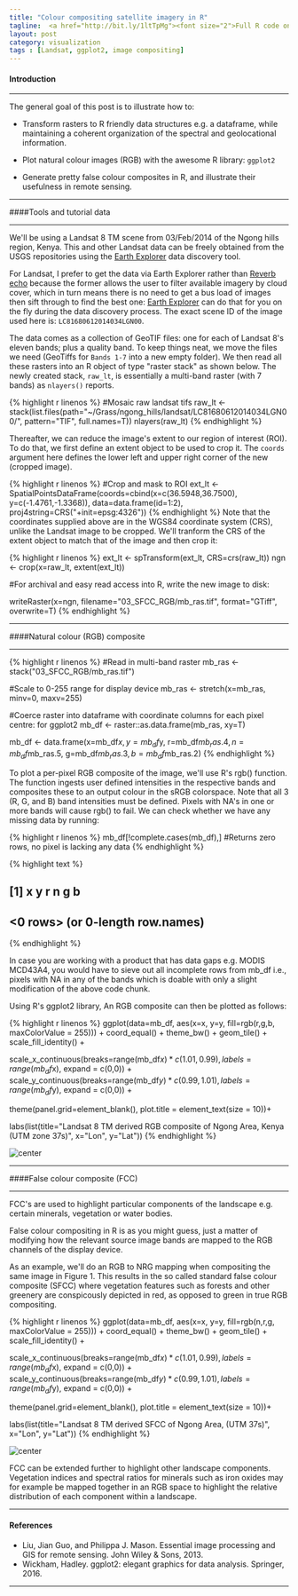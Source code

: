 ```yaml
---
title: "Colour compositing satellite imagery in R"
tagline:  <a href="http://bit.ly/1ltTpMg"><font size="2">Full R code on github</font></a> 
layout: post
category: visualization
tags : [Landsat, ggplot2, image compositing]
---
```





#### Introduction

***  

The general goal of this post is to illustrate how to:

- Transform rasters to R friendly data structures e.g. a dataframe, while maintaining
a coherent organization of the spectral and geolocational information.

- Plot natural colour images (RGB) with the awesome R library: `ggplot2`

- Generate pretty false colour composites in R, and illustrate their usefulness in remote sensing.

***  

####Tools and tutorial data

***  

We'll be using a Landsat 8 TM scene from 03/Feb/2014 of the Ngong hills region, Kenya. 
This and other Landsat data can be freely obtained from the USGS repositories using 
the [Earth Explorer](http://earthexplorer.usgs.gov/) data discovery tool. 

For Landsat, I prefer to get the data via Earth Explorer rather than [Reverb echo](http://1.usa.gov/ZLZOsr) 
because the former allows the user to filter available imagery by cloud cover, 
which in turn means there is no need to get a bus load of images then sift through 
to find the best one: [Earth Explorer](http://earthexplorer.usgs.gov/) can do that 
for you on the fly during the data discovery process. The exact scene ID of the 
image used here is: `LC81680612014034LGN00`. 

The data comes as a collection of GeoTIF files: one for each of Landsat 8's 
eleven bands; plus a quality band. To keep things neat, we move the files we need 
(GeoTiffs for `Bands 1-7` into a new empty folder). We then read all these rasters 
into an R object of type "raster stack" as shown below. The newly created stack, 
`raw_lt`, is essentially a multi-band raster (with 7 bands) as `nlayers()` reports.


{% highlight r linenos %}
#Mosaic raw landsat tifs
raw_lt <- stack(list.files(path="~/Grass/ngong_hills/landsat/LC81680612014034LGN00/", pattern="TIF", full.names=T))
nlayers(raw_lt)
{% endhighlight %}

Thereafter, we can reduce the image's extent to our region of interest (ROI). To 
do that, we first define an extent object to be used to crop it. The `coords` argument 
here defines the lower left and upper right corner of the new (cropped image).  

{% highlight r linenos %}
#Crop and mask to ROI
ext_lt <- SpatialPointsDataFrame(coords=cbind(x=c(36.5948,36.7500), y=c(-1.4761,-1.3368)),
              data=data.frame(id=1:2), proj4string=CRS("+init=epsg:4326"))
{% endhighlight %}
Note that the coordinates supplied above are in the WGS84 coordinate system (CRS), 
unlike the Landsat image to be cropped. We'll tranform the CRS of the extent object 
to match that of the image and then crop it:

{% highlight r linenos %}
ext_lt <- spTransform(ext_lt, CRS=crs(raw_lt))
ngn <- crop(x=raw_lt, extent(ext_lt))

#For archival and easy read access into R, write the new image to disk:

writeRaster(x=ngn, filename="03_SFCC_RGB/mb_ras.tif", format="GTiff", overwrite=T)
{% endhighlight %}

***  

####Natural colour (RGB) composite

***  


{% highlight r linenos %}
#Read in multi-band raster
mb_ras <- stack("03_SFCC_RGB/mb_ras.tif")

#Scale to 0-255 range for display device
mb_ras <- stretch(x=mb_ras, minv=0, maxv=255)

#Coerce raster into dataframe with coordinate columns for each pixel centre: for ggplot2
mb_df <- raster::as.data.frame(mb_ras, xy=T)

mb_df <- data.frame(x=mb_df$x, y=mb_df$y, r=mb_df$mb_ras.4, n=mb_df$mb_ras.5, g=mb_df$mb_ras.3, b=mb_df$mb_ras.2)
{% endhighlight %}

To plot a per-pixel RGB composite of the image, we'll use R's rgb() function. The 
function ingests user defined intensities in the respective bands and composites 
these to an output colour in the  sRGB colorspace. Note that all 3 (R, G, and B) 
band intensities must be defined. Pixels with NA's in one or more bands will cause rgb() to fail. 
We can check whether we have any missing data by running:


{% highlight r linenos %}
mb_df[!complete.cases(mb_df),] #Returns zero rows, no pixel is lacking any data
{% endhighlight %}



{% highlight text %}
## [1] x y r n g b
## <0 rows> (or 0-length row.names)
{% endhighlight %}

In case you are working with a product that has data gaps e.g. MODIS MCD43A4, you 
would have to sieve out all incomplete rows from mb_df i.e., pixels with NA in any 
of the bands which is doable with only a slight modification of the above code chunk.


Using R's ggplot2 library, An RGB composite can then be plotted as follows:


{% highlight r linenos %}
ggplot(data=mb_df, aes(x=x, y=y, fill=rgb(r,g,b, maxColorValue = 255))) + 
  coord_equal() + theme_bw() + geom_tile() + scale_fill_identity() + 
  
  scale_x_continuous(breaks=range(mb_df$x)*c(1.01, 0.99), labels=range(mb_df$x), expand = c(0,0)) +
  scale_y_continuous(breaks=range(mb_df$y)*c(0.99, 1.01), labels=range(mb_df$y), expand = c(0,0)) +
  
  theme(panel.grid=element_blank(), plot.title = element_text(size = 10))+
  
  labs(list(title="Landsat 8 TM derived RGB composite of Ngong Area, Kenya (UTM zone 37s)", x="Lon", y="Lat"))
{% endhighlight %}

![center](/post_figures/2014-09-27-sfcc_rgb_in_R/unnamed-chunk-6-1.png) 

***  

####False colour composite (FCC)

***  

FCC's are used to highlight particular components of the landscape e.g. certain minerals, 
vegetation or water bodies. 

False colour compositing in R is as you might guess, just a matter of modifying 
how the relevant source image bands are mapped to the RGB channels of the display device.

As an example, we'll do an RGB to NRG mapping when compositing the same image in 
Figure 1. This results in the so called standard false colour composite (SFCC) where 
vegetation features such as forests and other greenery are conspicously  depicted 
in red, as opposed to green in true RGB compositing.


{% highlight r linenos %}
ggplot(data=mb_df, aes(x=x, y=y, fill=rgb(n,r,g, maxColorValue = 255))) + 
  coord_equal() + theme_bw() + geom_tile() + scale_fill_identity() + 
  
  scale_x_continuous(breaks=range(mb_df$x)*c(1.01, 0.99), labels=range(mb_df$x), expand = c(0,0)) +
  scale_y_continuous(breaks=range(mb_df$y)*c(0.99, 1.01), labels=range(mb_df$y), expand = c(0,0)) +
  
  theme(panel.grid=element_blank(), plot.title = element_text(size = 10))+
  
 labs(list(title="Landsat 8 TM derived SFCC of Ngong Area, (UTM 37s)", 
           x="Lon", y="Lat"))
{% endhighlight %}

![center](/post_figures/2014-09-27-sfcc_rgb_in_R/unnamed-chunk-7-1.png) 


FCC can be extended further to highlight other landscape components. 
Vegetation indices and spectral ratios for minerals such as iron oxides 
may for example be mapped together in an RGB space to highlight the relative 
distribution of each component within a landscape.

***  

#### References

- Liu, Jian Guo, and Philippa J. Mason. Essential image processing and GIS for remote sensing. John Wiley & Sons, 2013.
- Wickham, Hadley. ggplot2: elegant graphics for data analysis. Springer, 2016.

***  

